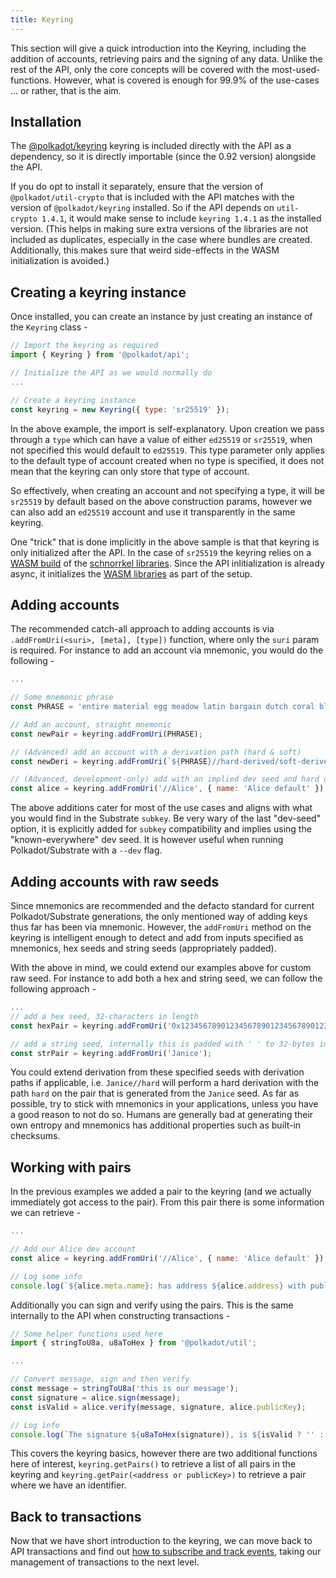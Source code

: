 ```yaml
---
title: Keyring
---
```


This section will give a quick introduction into the Keyring, including the addition of accounts, retrieving pairs and the signing of any data. Unlike the rest of the API, only the core concepts will be covered with the most-used-functions. However, what is covered is enough for 99.9% of the use-cases ... or rather, that is the aim.


## Installation

The [@polkadot/keyring](https://github.com/polkadot-js/common/tree/master/packages/keyring) keyring is included directly with the API as a dependency, so it is directly importable (since the 0.92 version) alongside the API.

If you do opt to install it separately, ensure that the version of `@polkadot/util-crypto` that is included with the API matches with the version of `@polkadot/keyring` installed. So if the API depends on `util-crypto 1.4.1`, it would make sense to include `keyring 1.4.1` as the installed version. (This helps in making sure extra versions of the libraries are not included as duplicates, especially in the case where bundles are created. Additionally, this makes sure that weird side-effects in the WASM initialization is avoided.)


## Creating a keyring instance

Once installed, you can create an instance by just creating an instance of the `Keyring` class -

```js
// Import the keyring as required
import { Keyring } from '@polkadot/api';

// Initialize the API as we would normally do
...

// Create a keyring instance
const keyring = new Keyring({ type: 'sr25519' });
```

In the above example, the import is self-explanatory. Upon creation we pass through a `type` which can have a value of either `ed25519` or `sr25519`, when not specified this would default to `ed25519`. This type parameter only applies to the default type of account created when no type is specified, it does not mean that the keyring can only store that type of account.

So effectively, when creating an account and not specifying a type, it will be `sr25519` by default based on the above construction params, however we can also add an `ed25519` account and use it transparently in the same keyring.

One "trick" that is done implicitly in the above sample is that that keyring is only initialized after the API. In the case of `sr25519` the keyring relies on a [WASM build](https://github.com/polkadot-js/wasm) of the [schnorrkel libraries](https://github.com/w3f/schnorrkel). Since the API inlitialization is already async, it initializes the [WASM libraries](../../util-crypto/FAQ.md#i-am-having-trouble-initializing-the-wasm-interface) as part of the setup.


## Adding accounts

The recommended catch-all approach to adding accounts is via `.addFromUri(<suri>, [meta], [type])` function, where only the `suri` param is required. For instance to add an account via mnemonic, you would do the following -

```js
...

// Some mnemonic phrase
const PHRASE = 'entire material egg meadow latin bargain dutch coral blood melt acoustic thought';

// Add an account, straight mnemonic
const newPair = keyring.addFromUri(PHRASE);

// (Advanced) add an account with a derivation path (hard & soft)
const newDeri = keyring.addFromUri(`${PHRASE}//hard-derived/soft-derived`);

// (Advanced, development-only) add with an implied dev seed and hard derivation
const alice = keyring.addFromUri('//Alice', { name: 'Alice default' });
```

The above additions cater for most of the use cases and aligns with what you would find in the Substrate `subkey`. Be very wary of the last "dev-seed" option, it is explicitly added for `subkey` compatibility and implies using the "known-everywhere" dev seed. It is however useful when running Polkadot/Substrate with a `--dev` flag.


## Adding accounts with raw seeds

Since mnemonics are recommended and the defacto standard for current Polkadot/Substrate generations, the only mentioned way of adding keys thus far has been via mnemonic. However, the `addFromUri` method on the keyring is intelligent enough to detect and add from inputs specified as mnemonics, hex seeds and string seeds (appropriately padded).

With the above in mind, we could extend our examples above for custom raw seed. For instance to add both a hex and string seed, we can follow the following approach -

```js
...
// add a hex seed, 32-characters in length
const hexPair = keyring.addFromUri('0x1234567890123456789012345678901234567890123456789012345678901234');

// add a string seed, internally this is padded with ' ' to 32-bytes in length
const strPair = keyring.addFromUri('Janice');
```

You could extend derivation from these specified seeds with derivation paths if applicable, i.e. `Janice//hard` will perform a hard derivation with the path `hard` on the pair that is generated from the `Janice` seed. As far as possible, try to stick with mnemonics in your applications, unless you have a good reason to not do so. Humans are generally bad at generating their own entropy and mnemonics has additional properties such as built-in checksums.


## Working with pairs

In the previous examples we added a pair to the keyring (and we actually immediately got access to the pair). From this pair there is some information we can retrieve -

```js
...

// Add our Alice dev account
const alice = keyring.addFromUri('//Alice', { name: 'Alice default' });

// Log some info
console.log(`${alice.meta.name}: has address ${alice.address} with publicKey [${alice.publicKey}]`);
```

Additionally you can sign and verify using the pairs. This is the same internally to the API when constructing transactions -

```js
// Some helper functions used here
import { stringToU8a, u8aToHex } from '@polkadot/util';

...

// Convert message, sign and then verify
const message = stringToU8a('this is our message');
const signature = alice.sign(message);
const isValid = alice.verify(message, signature, alice.publicKey);

// Log info
console.log(`The signature ${u8aToHex(signature)}, is ${isValid ? '' : 'in'}valid`);
```

This covers the keyring basics, however there are two additional functions here of interest, `keyring.getPairs()` to retrieve a list of all pairs in the keyring and `keyring.getPair(<address or publicKey>)` to retrieve a pair where we have an identifier.


## Back to transactions

Now that we have short introduction to the keyring, we can move back to API transactions and find out [how to subscribe and track events](api.tx.subs.md), taking our management of transactions to the next level.
